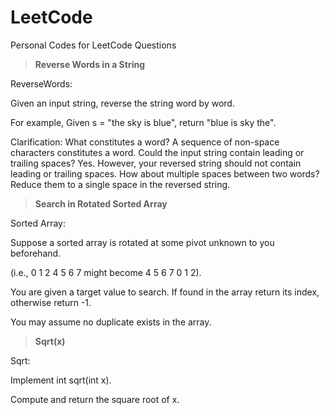LeetCode
========

Personal Codes for LeetCode Questions

> **Reverse Words in a String**

ReverseWords:
 
Given an input string, reverse the string word by word.

For example,
Given s = "the sky is blue",
return "blue is sky the".

Clarification:
What constitutes a word?
A sequence of non-space characters constitutes a word.
Could the input string contain leading or trailing spaces?
Yes. However, your reversed string should not contain leading or trailing spaces.
How about multiple spaces between two words?
Reduce them to a single space in the reversed string.


> **Search in Rotated Sorted Array**

Sorted Array:

Suppose a sorted array is rotated at some pivot unknown to you beforehand.

(i.e., 0 1 2 4 5 6 7 might become 4 5 6 7 0 1 2).

You are given a target value to search. If found in the array return its index, otherwise return -1.

You may assume no duplicate exists in the array.

> **Sqrt(x)**

Sqrt:

Implement int sqrt(int x).

Compute and return the square root of x.